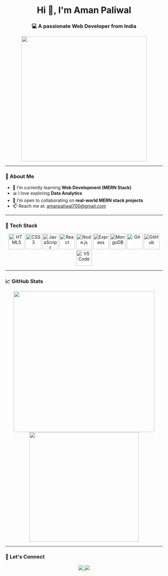 <h1 align="center">Hi 👋, I'm Aman Paliwal</h1>
<h3 align="center">💻 A passionate Web Developer from India</h3>

<p align="center">
  <img src="https://media.giphy.com/media/qgQUggAC3Pfv687qPC/giphy.gif" width="400"/>
</p>

---

### 🧠 About Me

- 🌱 I’m currently learning **Web Development (MERN Stack)**
- 📊 I love exploring **Data Analytics**
- 👯 I’m open to collaborating on **real-world MERN stack projects**
- 📫 Reach me at: [amanpaliwal700@gmail.com](mailto:amanpaliwal700@gmail.com)

---

### 🚀 Tech Stack

<p align="center">
  <img src="https://cdn.jsdelivr.net/gh/devicons/devicon/icons/html5/html5-original.svg" width="50" alt="HTML5"/>
  <img src="https://cdn.jsdelivr.net/gh/devicons/devicon/icons/css3/css3-original.svg" width="50" alt="CSS3"/>
  <img src="https://cdn.jsdelivr.net/gh/devicons/devicon/icons/javascript/javascript-original.svg" width="50" alt="JavaScript"/>
  <img src="https://cdn.jsdelivr.net/gh/devicons/devicon/icons/react/react-original.svg" width="50" alt="React"/>
  <img src="https://cdn.jsdelivr.net/gh/devicons/devicon/icons/nodejs/nodejs-original.svg" width="50" alt="Node.js"/>
  <img src="https://cdn.jsdelivr.net/gh/devicons/devicon/icons/express/express-original.svg" width="50" alt="Express"/>
  <img src="https://cdn.jsdelivr.net/gh/devicons/devicon/icons/mongodb/mongodb-original.svg" width="50" alt="MongoDB"/>
  <img src="https://cdn.jsdelivr.net/gh/devicons/devicon/icons/git/git-original.svg" width="50" alt="Git"/>
  <img src="https://cdn.jsdelivr.net/gh/devicons/devicon/icons/github/github-original.svg" width="50" alt="GitHub"/>
  <img src="https://cdn.jsdelivr.net/gh/devicons/devicon/icons/vscode/vscode-original.svg" width="50" alt="VS Code"/>
</p>

---

### 📈 GitHub Stats

<p align="center">
  <img src="https://github-readme-stats.vercel.app/api?username=amanpaliwal&show_icons=true&theme=radical" width="450"/>
  <img src="https://github-readme-stats.vercel.app/api/top-langs/?username=amanpaliwal&layout=compact&theme=radical" width="350"/>
</p>

---

### 🤝 Let's Connect

<p align="center">
  <a href="mailto:amanpaliwal700@gmail.com">
    <img src="https://img.shields.io/badge/Gmail-red?style=for-the-badge&logo=gmail&logoColor=white" />
  </a>
  <a href="https://www.linkedin.com/in/aman-paliwal700/">
    <img src="https://img.shields.io/badge/LinkedIn-blue?style=for-the-badge&logo=linkedin&logoColor=white" />
  </a>
</p>
